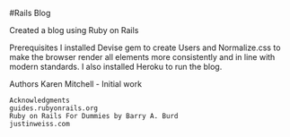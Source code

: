 #Rails Blog

Created a blog using Ruby on Rails

Prerequisites
I installed Devise gem to create Users and Normalize.css to make the browser render all elements more consistently and in line with modern standards. I also installed Heroku to run the blog.



Authors
Karen Mitchell - Initial work


````
Acknowledgments
guides.rubyonrails.org
Ruby on Rails For Dummies by Barry A. Burd
justinweiss.com
````
